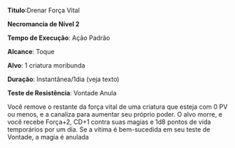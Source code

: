 **Titulo**:Drenar Força Vital

**Necromancia de Nível 2**

**Tempo de Execução**: Ação Padrão

**Alcance**: Toque

**Alvo**: 1 criatura moribunda

**Duração**: Instantânea/1dia (veja texto)

**Teste de Resistência**: Vontade Anula

Você remove o restante da força vital de uma criatura que esteja com 0 PV ou menos, e a canaliza para aumentar seu próprio poder. O alvo morre, e você recebe Força+2, CD+1 contra suas magias e 1d8 pontos de vida temporários por um dia. Se a vítima é bem-sucedida em seu teste de Vontade, a magia é anulada
